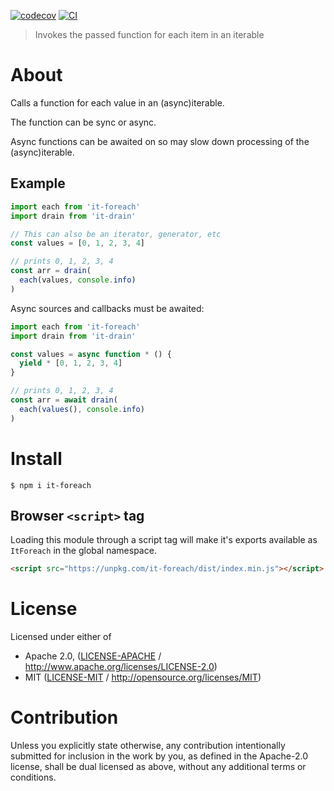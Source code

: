 [![codecov](https://img.shields.io/codecov/c/github/achingbrain/it.svg?style=flat-square)](https://codecov.io/gh/achingbrain/it)
[![CI](https://img.shields.io/github/actions/workflow/status/achingbrain/it/js-test-and-release.yml?branch=master\&style=flat-square)](https://github.com/achingbrain/it/actions/workflows/js-test-and-release.yml?query=branch%3Amaster)

> Invokes the passed function for each item in an iterable

# About

Calls a function for each value in an (async)iterable.

The function can be sync or async.

Async functions can be awaited on so may slow down processing of the (async)iterable.

## Example

```javascript
import each from 'it-foreach'
import drain from 'it-drain'

// This can also be an iterator, generator, etc
const values = [0, 1, 2, 3, 4]

// prints 0, 1, 2, 3, 4
const arr = drain(
  each(values, console.info)
)
```

Async sources and callbacks must be awaited:

```javascript
import each from 'it-foreach'
import drain from 'it-drain'

const values = async function * () {
  yield * [0, 1, 2, 3, 4]
}

// prints 0, 1, 2, 3, 4
const arr = await drain(
  each(values(), console.info)
)
```

# Install

```console
$ npm i it-foreach
```

## Browser `<script>` tag

Loading this module through a script tag will make it's exports available as `ItForeach` in the global namespace.

```html
<script src="https://unpkg.com/it-foreach/dist/index.min.js"></script>
```

# License

Licensed under either of

- Apache 2.0, ([LICENSE-APACHE](LICENSE-APACHE) / <http://www.apache.org/licenses/LICENSE-2.0>)
- MIT ([LICENSE-MIT](LICENSE-MIT) / <http://opensource.org/licenses/MIT>)

# Contribution

Unless you explicitly state otherwise, any contribution intentionally submitted for inclusion in the work by you, as defined in the Apache-2.0 license, shall be dual licensed as above, without any additional terms or conditions.
